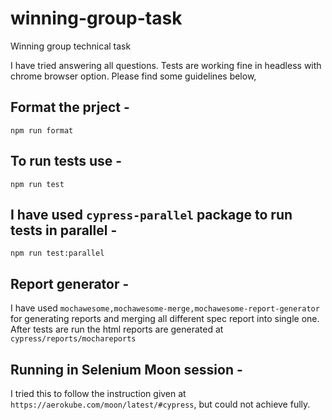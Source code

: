 # winning-group-task
Winning group technical task

I have tried answering all questions. Tests are working fine in headless with chrome browser option.
Please find some guidelines below,

## Format the prject - 
`npm run format`

## To run tests use -
`npm run test`

## I have used `cypress-parallel` package to run tests in parallel - 
`npm run test:parallel`

## Report generator -
I have used `mochawesome,mochawesome-merge,mochawesome-report-generator` for generating reports and merging all different spec report into single one.
After tests are run the html reports are generated at `cypress/reports/mochareports`

## Running in Selenium Moon session -
I tried this to follow the instruction given at `https://aerokube.com/moon/latest/#cypress`, but could not achieve fully.